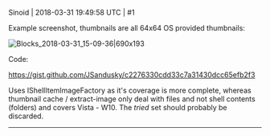Sinoid | 2018-03-31 19:49:58 UTC | #1

Example screenshot, thumbnails are all 64x64 OS provided thumbnails:

![Blocks_2018-03-31_15-09-36|690x193](upload://xPJxu2B1fA0EX5myrjCfpCX7Bb7.png)

Code:

https://gist.github.com/JSandusky/c2276330cdd33c7a31430dcc65efb2f3

Uses IShellItemImageFactory as it's coverage is more complete, whereas thumbnail cache / extract-image only deal with files and not shell contents (folders) and covers Vista - W10. The *tried* set should probably be discarded.

-------------------------

